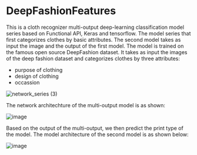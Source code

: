 # DeepFashionFeatures
This is a cloth recognizer multi-output deep-learning classification model series based on Functional API, Keras and tensorflow. The model series that first categorizes clothes by basic attributes. The second model takes as input the image and the output of the first model. The model is trained on the famous open source DeepFashion dataset. It takes as input the images of the deep fashion dataset and categorizes clothes by three attributes:
- purpose of clothing
- design of clothing
- occassion

![network_series (3)](https://user-images.githubusercontent.com/51826271/187243115-ec76dea1-7838-401b-96cb-edc8cf59aa66.png)

The network architechture of the multi-output model is as shown:

![image](https://user-images.githubusercontent.com/51826271/184906016-e7a142bc-a559-48a4-ad03-af85937eb0fe.png)

Based on the output of the multi-output, we then predict the print type of the model. The model architecture of the second model is as shown below:

![image](https://user-images.githubusercontent.com/51826271/185932856-2b91e1ff-54e8-4420-a4b4-c51f19a5ed41.png)
